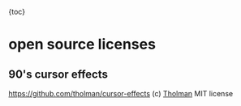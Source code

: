 {toc}

# open source licenses

## 90's cursor effects
https://github.com/tholman/cursor-effects
(c) [Tholman](https://github.com/tholman)
MIT license
